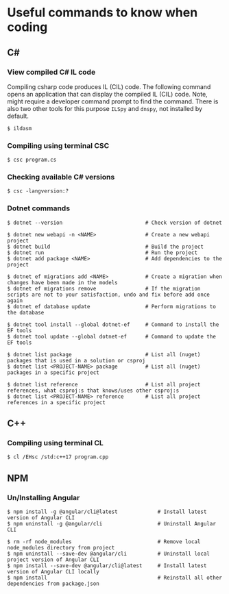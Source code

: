 # Useful commands to know when coding

## C#
### View compiled C# IL code
Compiling csharp code produces IL (CIL) code. The following command opens an application that can display the compiled IL (CIL) code. Note, might require a developer command prompt to find the command. There is also two other tools for this purpose `ILSpy` and `dnspy`, not installed by default.
```
$ ildasm
```

### Compiling using terminal CSC
```
$ csc program.cs
```

### Checking available C# versions
```
$ csc -langversion:?
```

### Dotnet commands
```
$ dotnet --version                           # Check version of dotnet

$ dotnet new webapi -n <NAME>                # Create a new webapi project
$ dotnet build                               # Build the project
$ dotnet run                                 # Run the project
$ dotnet add package <NAME>                  # Add dependencies to the project

$ dotnet ef migrations add <NAME>            # Create a migration when changes have been made in the models
$ dotnet ef migrations remove                # If the migration scripts are not to your satisfaction, undo and fix before add once again
$ dotnet ef database update                  # Perform migrations to the database

$ dotnet tool install --global dotnet-ef     # Command to install the EF tools
$ dotnet tool update --global dotnet-ef      # Command to update the EF tools

$ dotnet list package                        # List all (nuget) packages that is used in a solution or csproj
$ dotnet list <PROJECT-NAME> package         # List all (nuget) packages in a specific project

$ dotnet list reference                      # List all project references, what csproj:s that knows/uses other csproj:s
$ dotnet list <PROJECT-NAME> reference       # List all project references in a specific project
```

## C++
### Compiling using terminal CL
```
$ cl /EHsc /std:c++17 program.cpp
```

## NPM
### Un/Installing Angular
```
$ npm install -g @angular/cli@latest             # Install latest version of Angular CLI
$ npm uninstall -g @angular/cli                  # Uninstall Angular CLI

$ rm -rf node_modules                            # Remove local node_modules directory from project
$ npm uninstall --save-dev @angular/cli          # Uninstall local project version of Angular CLI
$ npm install --save-dev @angular/cli@latest     # Install latest version of Angular CLI locally
$ npm install                                    # Reinstall all other dependencies from package.json
```
